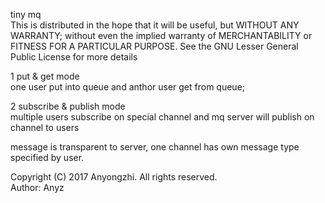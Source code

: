 tiny mq  
This is distributed in the hope that it will be useful, but WITHOUT
ANY WARRANTY; without even the implied warranty of MERCHANTABILITY or
FITNESS FOR A PARTICULAR PURPOSE. See the GNU Lesser General Public
License for more details

1 put & get mode  
one user put into queue and anthor user get from queue;

2 subscribe & publish mode  
multiple users subscribe on special channel and mq server will publish on channel to users

message is transparent to server, one channel has own message type specified by user.

Copyright (C) 2017 Anyongzhi. All rights reserved.  
Author: Anyz


